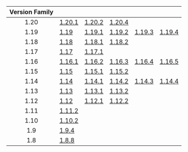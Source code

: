 | Version Family | | | | | |
|:---:|---|---|---|---|---|
| 1.20 | [1.20.1](https://github.com/BaldGang/spigot-build/releases/download/20231225/spigot-1.20.1.jar) | [1.20.2](https://github.com/BaldGang/spigot-build/releases/download/20231225/spigot-1.20.2.jar) | [1.20.4](https://github.com/BaldGang/spigot-build/releases/download/20231225/spigot-1.20.4.jar) | | |
| 1.19 | [1.19](https://github.com/BaldGang/spigot-build/releases/download/20231225/spigot-1.19.jar) | [1.19.1](https://github.com/BaldGang/spigot-build/releases/download/20231225/spigot-1.19.1.jar) | [1.19.2](https://github.com/BaldGang/spigot-build/releases/download/20231225/spigot-1.19.2.jar) | [1.19.3](https://github.com/BaldGang/spigot-build/releases/download/20231225/spigot-1.19.3.jar) | [1.19.4](https://github.com/BaldGang/spigot-build/releases/download/20231225/spigot-1.19.4.jar) |
| 1.18 | [1.18](https://github.com/BaldGang/spigot-build/releases/download/20231225/spigot-1.18.jar) | [1.18.1](https://github.com/BaldGang/spigot-build/releases/download/20231225/spigot-1.18.1.jar) | [1.18.2](https://github.com/BaldGang/spigot-build/releases/download/20231225/spigot-1.18.2.jar) | | |
| 1.17 | [1.17](https://github.com/BaldGang/spigot-build/releases/download/20231225/spigot-1.17.jar) | [1.17.1](https://github.com/BaldGang/spigot-build/releases/download/20231225/spigot-1.17.1.jar) | | | |
| 1.16 | [1.16.1](https://github.com/BaldGang/spigot-build/releases/download/20231225/spigot-1.16.1.jar) | [1.16.2](https://github.com/BaldGang/spigot-build/releases/download/20231225/spigot-1.16.2.jar) | [1.16.3](https://github.com/BaldGang/spigot-build/releases/download/20231225/spigot-1.16.3.jar) | [1.16.4](https://github.com/BaldGang/spigot-build/releases/download/20231225/spigot-1.16.4.jar) | [1.16.5](https://github.com/BaldGang/spigot-build/releases/download/20231225/spigot-1.16.5.jar) |
| 1.15 | [1.15](https://github.com/BaldGang/spigot-build/releases/download/20231225/spigot-1.15.jar) | [1.15.1](https://github.com/BaldGang/spigot-build/releases/download/20231225/spigot-1.15.1.jar) | [1.15.2](https://github.com/BaldGang/spigot-build/releases/download/20231225/spigot-1.15.2.jar) | | |
| 1.14 | [1.14](https://github.com/BaldGang/spigot-build/releases/download/20231225/spigot-1.14.jar) | [1.14.1](https://github.com/BaldGang/spigot-build/releases/download/20231225/spigot-1.14.1.jar) | [1.14.2](https://github.com/BaldGang/spigot-build/releases/download/20231225/spigot-1.14.2.jar) | [1.14.3](https://github.com/BaldGang/spigot-build/releases/download/20231225/spigot-1.14.3.jar) | [1.14.4](https://github.com/BaldGang/spigot-build/releases/download/20231225/spigot-1.14.4.jar) |
| 1.13 | [1.13](https://github.com/BaldGang/spigot-build/releases/download/20231225/spigot-1.13.jar) | [1.13.1](https://github.com/BaldGang/spigot-build/releases/download/20231225/spigot-1.13.1.jar) | [1.13.2](https://github.com/BaldGang/spigot-build/releases/download/20231225/spigot-1.13.2.jar) | | |
| 1.12 | [1.12](https://github.com/BaldGang/spigot-build/releases/download/20231225/spigot-1.12.jar) | [1.12.1](https://github.com/BaldGang/spigot-build/releases/download/20231225/spigot-1.12.1.jar) | [1.12.2](https://github.com/BaldGang/spigot-build/releases/download/20231225/spigot-1.12.2.jar) | | |
| 1.11 | [1.11.2](https://github.com/BaldGang/spigot-build/releases/download/20231225/spigot-1.11.2.jar) | | | | |
| 1.10 | [1.10.2](https://github.com/BaldGang/spigot-build/releases/download/20231225/spigot-1.10.2.jar) | | | | |
| 1.9 | [1.9.4](https://github.com/BaldGang/spigot-build/releases/download/20231225/spigot-1.9.4.jar) | | | | |
| 1.8 | [1.8.8](https://github.com/BaldGang/spigot-build/releases/download/20231225/spigot-1.8.8.jar) | | | | |
